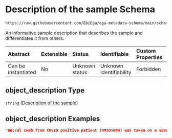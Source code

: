 # Description of the sample Schema

```txt
https://raw.githubusercontent.com/EbiEga/ega-metadata-schema/main/schemas/EGA.sample.json#/properties/object_description
```

An informative sample description that describes the sample and differentiates it from others.

| Abstract            | Extensible | Status         | Identifiable            | Custom Properties | Additional Properties | Access Restrictions | Defined In                                                                   |
| :------------------ | :--------- | :------------- | :---------------------- | :---------------- | :-------------------- | :------------------ | :--------------------------------------------------------------------------- |
| Can be instantiated | No         | Unknown status | Unknown identifiability | Forbidden         | Allowed               | none                | [EGA.sample.json\*](../../../schemas/EGA.sample.json "open original schema") |

## object\_description Type

`string` ([Description of the sample](ega-18-properties-description-of-the-sample.md))

## object\_description Examples

```json
"Buccal swab from COVID positive patient (NM305004) was taken on a sunny morning, had a lower volume than expected, then was sent to..."
```
